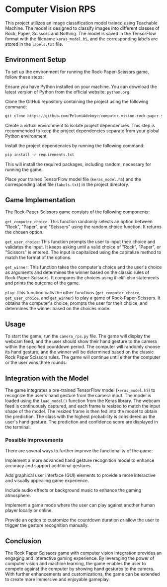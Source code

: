 # Computer Vision RPS
This project utilizes an image classification model trained using Teachable Machine. The model is designed to classify images into different classes of Rock, Paper, Scissors and Nothing. The model is saved in the TensorFlow format with the filename `keras_model.h5`, and the corresponding labels are stored in the `labels.txt` file.

## Environment Setup
To set up the environment for running the Rock-Paper-Scissors game, follow these steps:

Ensure you have Python installed on your machine. You can download the latest version of Python from the official website: `python.org`.

Clone the GitHub repository containing the project using the following command:

```python
git clone https://github.com/PelumiAdeboye/computer-vision-rock-paper-scissors
```

Create a virtual environment to isolate project dependencies. This step is recommended to keep the project dependencies separate from your global Python environment

Install the project dependencies by running the following command:

```python
pip install -r requirements.txt
```

This will install the required packages, including random, necessary for running the game.

Place your trained TensorFlow model file (`keras_model.h5`) and the corresponding label file (`labels.txt`) in the project directory.

## Game Implementation
The Rock-Paper-Scissors game consists of the following components:

`get_computer_choice`: This function randomly selects an option between "Rock", "Paper", and "Scissors" using the random.choice function. It returns the chosen option.

`get_user_choice`: This function prompts the user to input their choice and validates the input. It keeps asking until a valid choice of "Rock", "Paper", or "Scissors" is entered. The input is capitalized using the capitalize method to match the format of the options.

`get_winner`: This function takes the computer's choice and the user's choice as arguments and determines the winner based on the classic rules of Rock-Paper-Scissors. It compares the choices using if-elif-else statements and prints the outcome of the game.

`play`: This function calls the other functions (`get_computer_choice`, `get_user_choice`, and `get_winner`) to play a game of Rock-Paper-Scissors. It obtains the computer's choice, prompts the user for their choice, and determines the winner based on the choices made.

## Usage
To start the game, run the `camera_rps.py` file. The game will display the webcam feed, and the user should show their hand gesture to the camera within the specified countdown period. The computer will randomly choose its hand gesture, and the winner will be determined based on the classic Rock Paper Scissors rules. The game will continue until either the computer or the user wins three rounds.

## Integration with the Model
The game integrates a pre-trained TensorFlow model (`keras_model.h5`) to recognize the user's hand gesture from the camera input. The model is loaded using the `load_model()` function from the Keras library. The webcam feed is continuously captured, and each frame is resized to match the input shape of the model. The resized frame is then fed into the model to obtain the prediction. The class with the highest probability is considered as the user's hand gesture. The prediction and confidence score are displayed in the terminal.

### Possible Improvements
There are several ways to further improve the functionality of the game:

Implement a more advanced hand gesture recognition model to enhance accuracy and support additional gestures.

Add graphical user interface (GUI) elements to provide a more interactive and visually appealing game experience.

Include audio effects or background music to enhance the gaming atmosphere.

Implement a game mode where the user can play against another human player locally or online.

Provide an option to customize the countdown duration or allow the user to trigger the gesture recognition manually.



## Conclusion
The Rock Paper Scissors game with computer vision integration provides an engaging and interactive gaming experience. By leveraging the power of computer vision and machine learning, the game enables the user to compete against the computer by showing hand gestures to the camera. With further enhancements and customizations, the game can be extended to create more immersive and enjoyable gameplay.
